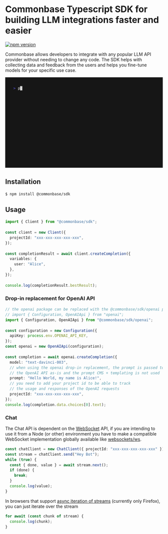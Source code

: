 # Commonbase Typescript SDK for building LLM integrations faster and easier

[![npm version](https://badge.fury.io/js/@commonbase%2Fsdk.svg)](https://badge.fury.io/js/@commonbase%2Fsdk)

Commonbase allows developers to integrate with any popular LLM API provider
without needing to change any code. The SDK helps with collecting data and
feedback from the users and helps you fine-tune models for your specific use case.

[![](./docs/chat-repl.gif)](./examples/chat-repl.ts)

## Installation

```bash
$ npm install @commonbase/sdk
```

## Usage

```typescript
import { Client } from "@commonbase/sdk";

const client = new Client({
  projectId: "xxx-xxx-xxx-xxx-xxx",
});

const completionResult = await client.createCompletion({
  variables: {
    user: "Alice",
  },
});

console.log(completionResult.bestResult);
```

### Drop-in replacement for OpenAI API

```typescript
// the openai package can be replaced with the @commonbase/sdk/openai package
// import { Configuration, OpenAIApi } from "openai";
import { Configuration, OpenAIApi } from "@commonbase/sdk/openai";

const configuration = new Configuration({
  apiKey: process.env.OPENAI_API_KEY,
});
const openai = new OpenAIApi(configuration);

const completion = await openai.createCompletion({
  model: "text-davinci-003",
  // when using the openai drop-in replacement, the prompt is passed to
  // the OpenAI API as-is and the prompt CMS + templating is not used
  prompt: "Hello World, my name is Alice!",
  // you need to add your project id to be able to track
  // the usage and responses of the OpenAI requests
  projectId: "xxx-xxx-xxx-xxx-xxx",
});
console.log(completion.data.choices[0].text);
```

### Chat

The Chat API is dependent on the [WebSocket](https://developer.mozilla.org/en-US/docs/Web/API/WebSocket) API, if you are intending to use it from a Node (or other) environment you have to make a compatible WebSocket implementation globally available like [websockets/ws](https://github.com/websockets/ws).

```typescript
const chatClient = new ChatClient({ projectId: "xxx-xxx-xxx-xxx-xxx" });
const stream = chatClient.send("Hey Bot");
while (true) {
  const { done, value } = await stream.next();
  if (done) {
    break;
  }
  console.log(value);
}
```

In browsers that support [async iteration of streams](https://developer.mozilla.org/en-US/docs/Web/API/ReadableStream#async_iteration) (currently only Firefox), you can just iterate over the stream

```typescript
for await (const chunk of stream) {
  console.log(chunk);
}
```
